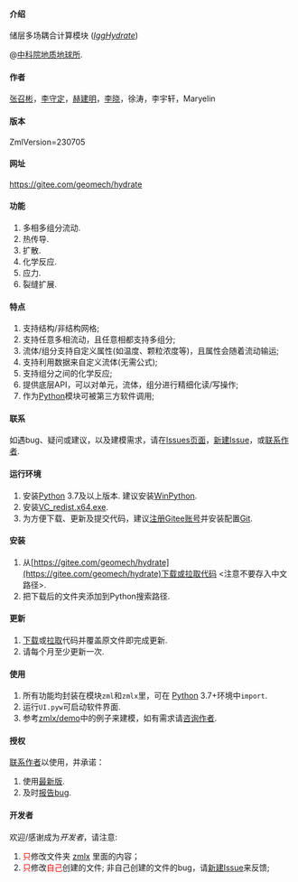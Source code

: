 #### 介绍

储层多场耦合计算模块 ([_IggHydrate_](https://gitee.com/geomech/hydrate))

@[中科院地质地球所](http://www.igg.cas.cn/).

#### 作者

[张召彬](http://sourcedb.igg.cas.cn/cn/zjrck/201703/t20170306_4755492.html)，[李守定](http://sourcedb.igg.cas.cn/cn/zjrck/201412/t20141218_4278784.html)，[赫建明](http://sourcedb.igg.cas.cn/cn/zjrck/201203/t20120302_3448658.html)，[李晓](http://sourcedb.igg.cas.cn/cn/zjrck/200907/t20090713_2065538.html)，徐涛，李宇轩，Maryelin

#### 版本

ZmlVersion=230705

#### 网址

https://gitee.com/geomech/hydrate 

#### 功能

1) 多相多组分流动.
2) 热传导.
3) 扩散.
4) 化学反应.
5) 应力.
6) 裂缝扩展.

#### 特点

1) 支持结构/非结构网格;
2) 支持任意多相流动，且任意相都支持多组分;
3) 流体/组分支持自定义属性(如温度、颗粒浓度等)，且属性会随着流动输运;
4) 支持利用数据来自定义流体(无需公式);
5) 支持组分之间的化学反应;
6) 提供底层API，可以对单元，流体，组分进行精细化读/写操作;
7) 作为[Python](https://www.python.org/)模块可被第三方软件调用; 

#### 联系

如遇bug、疑问或建议，以及建模需求，请在[Issues页面](https://gitee.com/geomech/hydrate/issues)，[新建Issue](https://gitee.com/geomech/hydrate/issues/new)，或[联系作者](http://sourcedb.igg.cas.cn/cn/zjrck/201703/t20170306_4755492.html). 

#### 运行环境

1) 安装[Python](https://www.python.org/) 3.7及以上版本. 建议安装[WinPython](https://winpython.github.io/).   
2) 安装[VC_redist.x64.exe](https://gitee.com/geomech/hydrate/attach_files).
3) 为方便下载、更新及提交代码，建议[注册Gitee账号](https://gitee.com/signup)并安装配置[Git](https://git-scm.com/). 

#### 安装

1) 从[https://gitee.com/geomech/hydrate](https://gitee.com/geomech/hydrate)下载或拉取代码 <注意不要存入中文路径>.
2) 把下载后的文件夹添加到Python搜索路径. 

#### 更新

1) [下载](https://gitee.com/geomech/hydrate)或[拉取](https://gitee.com/geomech/hydrate.git)代码并覆盖原文件即完成更新. 
2) 请每个月至少更新一次. 

#### 使用
1) 所有功能均封装在模块`zml`和`zmlx`里，可在 [Python](https://www.python.org/) 3.7+环境中`import`. 
2) 运行`UI.pyw`可启动软件界面.
3) 参考[zmlx/demo](https://gitee.com/geomech/hydrate/tree/master/zmlx/demo)中的例子来建模，如有需求请[咨询作者](http://sourcedb.igg.cas.cn/cn/zjrck/201703/t20170306_4755492.html). 

#### 授权

[联系作者](http://sourcedb.igg.cas.cn/cn/zjrck/201703/t20170306_4755492.html)以使用，并承诺：
1) 使用[最新版](https://gitee.com/geomech/hydrate). 
2) 及时[报告bug](https://gitee.com/geomech/hydrate/issues/new).

#### 开发者

欢迎/感谢成为*开发者*，请注意:

1) <font color="#FF0000">只</font>修改文件夹 [zmlx](https://gitee.com/geomech/hydrate/tree/master/zmlx) 里面的内容；
2) <font color="#FF0000">只</font>修改<font color="#FF0000">自己</font>创建的文件; 非自己创建的文件的bug，请[新建Issue](https://gitee.com/geomech/hydrate/issues/new)来反馈;



